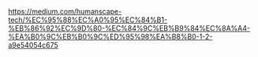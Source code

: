 https://medium.com/humanscape-tech/%EC%95%88%EC%A0%95%EC%84%B1-%EB%86%92%EC%9D%80-%EC%84%9C%EB%B9%84%EC%8A%A4-%EA%B0%9C%EB%B0%9C%ED%95%98%EA%B8%B0-1-2-a9e54054c675